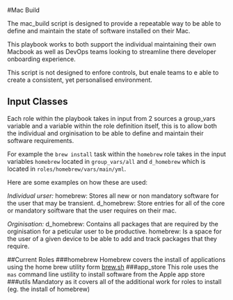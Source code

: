 #Mac Build 

The mac_build script is designed to provide a repeatable way to be able to define and maintain the state of software installed on their Mac. 

This playbook works to both support the individual maintaining their own Macbook as well as DevOps teams looking to streamline there developer onboarding experience.

This script is not designed to enfore controls, but enale teams to e able to create a consistent, yet personalised environment.

## Input Classes
Each role within the playbook takes in input from 2 sources a group_vars variable and a variable within the role definition itself, this is to allow both the individual and orginisation to be able to define and maintain their software requirements. 

For example the `brew install` task within the `homebrew` role takes in the input variables `homebrew` located in `group_vars/all` and `d_homebrew` which is located in `roles/homebrew/vars/main/yml`.

Here are some examples on how these are used:

*Individual urser:*
homebrew: Stores all new or non mandatory software for the user that may be transient.
d_homebrew: Store entries for all of the core or mandatory soiftware that the user requires on their mac.

*Orginisation:*
d_homebrew: Contains all packages that are required by the orginisation for a peticular user to be productive.
homebrew: Is a space for the user of a given device to be able to add and track packages that they require.

##Current Roles
###homebrew
Homebrew covers the install of applications using the home brew utility form [brew.sh](http://brew.sh)
###app_store
This role uses the `mas` command line ustility to install software from the Apple app store
###utils
Mandatory as it covers all of the additional work for roles to install (eg. the install of homebrew)
